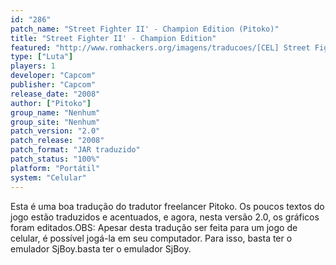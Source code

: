 ```yaml
---
id: "286"
patch_name: "Street Fighter II' - Champion Edition (Pitoko)"
title: "Street Fighter II' - Champion Edition"
featured: "http://www.romhackers.org/imagens/traducoes/[CEL] Street Fighter II' - Champion Edition - Pitoko - 1.png"
type: ["Luta"]
players: 1
developer: "Capcom"
publisher: "Capcom"
release_date: "2008"
author: ["Pitoko"]
group_name: "Nenhum"
group_site: "Nenhum"
patch_version: "2.0"
patch_release: "2008"
patch_format: "JAR traduzido"
patch_status: "100%"
platform: "Portátil"
system: "Celular"
---
```


Esta é uma boa tradução do tradutor freelancer Pitoko. Os poucos textos do jogo estão traduzidos e acentuados, e agora, nesta versão 2.0, os gráficos foram editados.OBS: Apesar desta tradução ser feita para um jogo de celular, é possível jogá-la em seu computador. Para isso, basta ter o emulador SjBoy.basta ter o emulador SjBoy.